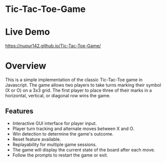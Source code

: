 # Tic-Tac-Toe-Game
# Live Demo
https://nupur142.github.io/Tic-Tac-Toe-Game/
# Overview

This is a simple implementation of the classic Tic-Tac-Toe game in Javascript. 
The game allows two players to take turns marking their symbol (X or O) on a 3x3 grid. 
The first player to place three of their marks in a horizontal, vertical, or diagonal row wins the game.

## Features

- Interactive GUI interface for player input.
- Player turn tracking and alternate moves between X and O.
- Win detection to determine the game's outcome.
- Reset feature available.
- Replayability for multiple game sessions.
- The game will display the current state of the board after each move.
- Follow the prompts to restart the game or exit.


